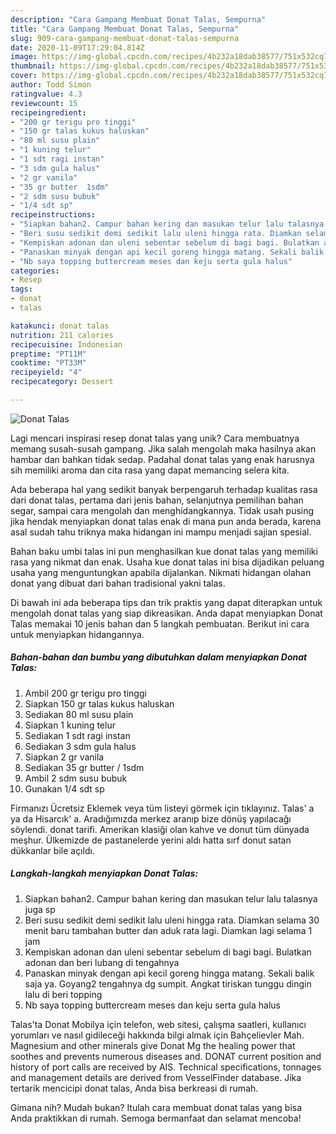 ```yaml
---
description: "Cara Gampang Membuat Donat Talas, Sempurna"
title: "Cara Gampang Membuat Donat Talas, Sempurna"
slug: 909-cara-gampang-membuat-donat-talas-sempurna
date: 2020-11-09T17:29:04.814Z
image: https://img-global.cpcdn.com/recipes/4b232a18dab38577/751x532cq70/donat-talas-foto-resep-utama.jpg
thumbnail: https://img-global.cpcdn.com/recipes/4b232a18dab38577/751x532cq70/donat-talas-foto-resep-utama.jpg
cover: https://img-global.cpcdn.com/recipes/4b232a18dab38577/751x532cq70/donat-talas-foto-resep-utama.jpg
author: Todd Simon
ratingvalue: 4.3
reviewcount: 15
recipeingredient:
- "200 gr terigu pro tinggi"
- "150 gr talas kukus haluskan"
- "80 ml susu plain"
- "1 kuning telur"
- "1 sdt ragi instan"
- "3 sdm gula halus"
- "2 gr vanila"
- "35 gr butter  1sdm"
- "2 sdm susu bubuk"
- "1/4 sdt sp"
recipeinstructions:
- "Siapkan bahan2. Campur bahan kering dan masukan telur lalu talasnya juga sp"
- "Beri susu sedikit demi sedikit lalu uleni hingga rata. Diamkan selama 30 menit baru tambahan butter dan aduk rata lagi. Diamkan lagi selama 1 jam"
- "Kempiskan adonan dan uleni sebentar sebelum di bagi bagi. Bulatkan adonan dan beri lubang di tengahnya"
- "Panaskan minyak dengan api kecil goreng hingga matang. Sekali balik saja ya. Goyang2 tengahnya dg sumpit. Angkat tiriskan tunggu dingin lalu di beri topping"
- "Nb saya topping buttercream meses dan keju serta gula halus"
categories:
- Resep
tags:
- donat
- talas

katakunci: donat talas 
nutrition: 211 calories
recipecuisine: Indonesian
preptime: "PT11M"
cooktime: "PT33M"
recipeyield: "4"
recipecategory: Dessert

---
```



![Donat Talas](https://img-global.cpcdn.com/recipes/4b232a18dab38577/751x532cq70/donat-talas-foto-resep-utama.jpg)

Lagi mencari inspirasi resep donat talas yang unik? Cara membuatnya memang susah-susah gampang. Jika salah mengolah maka hasilnya akan hambar dan bahkan tidak sedap. Padahal donat talas yang enak harusnya sih memiliki aroma dan cita rasa yang dapat memancing selera kita.

Ada beberapa hal yang sedikit banyak berpengaruh terhadap kualitas rasa dari donat talas, pertama dari jenis bahan, selanjutnya pemilihan bahan segar, sampai cara mengolah dan menghidangkannya. Tidak usah pusing jika hendak menyiapkan donat talas enak di mana pun anda berada, karena asal sudah tahu triknya maka hidangan ini mampu menjadi sajian spesial.

Bahan baku umbi talas ini pun menghasilkan kue donat talas yang memiliki rasa yang nikmat dan enak. Usaha kue donat talas ini bisa dijadikan peluang usaha yang menguntungkan apabila dijalankan. Nikmati hidangan olahan donat yang dibuat dari bahan tradisional yakni talas.


Di bawah ini ada beberapa tips dan trik praktis yang dapat diterapkan untuk mengolah donat talas yang siap dikreasikan. Anda dapat menyiapkan Donat Talas memakai 10 jenis bahan dan 5 langkah pembuatan. Berikut ini cara untuk menyiapkan hidangannya.

<!--inarticleads1-->

##### Bahan-bahan dan bumbu yang dibutuhkan dalam menyiapkan Donat Talas:

1. Ambil 200 gr terigu pro tinggi
1. Siapkan 150 gr talas kukus haluskan
1. Sediakan 80 ml susu plain
1. Siapkan 1 kuning telur
1. Sediakan 1 sdt ragi instan
1. Sediakan 3 sdm gula halus
1. Siapkan 2 gr vanila
1. Sediakan 35 gr butter / 1sdm
1. Ambil 2 sdm susu bubuk
1. Gunakan 1/4 sdt sp


Firmanızı Ücretsiz Eklemek veya tüm listeyi görmek için tıklayınız. Talas&#39; a ya da Hisarcık&#39; a. Aradığımızda merkez aranıp bize dönüş yapılacağı söylendi. donat tarifi. Amerikan klasiği olan kahve ve donut tüm dünyada meşhur. Ülkemizde de pastanelerde yerini aldı hatta sırf donut satan dükkanlar bile açıldı. 

<!--inarticleads2-->

##### Langkah-langkah menyiapkan Donat Talas:

1. Siapkan bahan2. Campur bahan kering dan masukan telur lalu talasnya juga sp
1. Beri susu sedikit demi sedikit lalu uleni hingga rata. Diamkan selama 30 menit baru tambahan butter dan aduk rata lagi. Diamkan lagi selama 1 jam
1. Kempiskan adonan dan uleni sebentar sebelum di bagi bagi. Bulatkan adonan dan beri lubang di tengahnya
1. Panaskan minyak dengan api kecil goreng hingga matang. Sekali balik saja ya. Goyang2 tengahnya dg sumpit. Angkat tiriskan tunggu dingin lalu di beri topping
1. Nb saya topping buttercream meses dan keju serta gula halus


Talas&#39;ta Donat Mobilya için telefon, web sitesi, çalışma saatleri, kullanıcı yorumları ve nasıl gidileceği hakkında bilgi almak için Bahçelievler Mah. Magnesium and other minerals give Donat Mg the healing power that soothes and prevents numerous diseases and. DONAT current position and history of port calls are received by AIS. Technical specifications, tonnages and management details are derived from VesselFinder database. Jika tertarik mencicipi donat talas, Anda bisa berkreasi di rumah. 

Gimana nih? Mudah bukan? Itulah cara membuat donat talas yang bisa Anda praktikkan di rumah. Semoga bermanfaat dan selamat mencoba!
